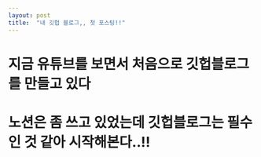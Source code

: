 ```yaml
---
layout: post
title:  "내 깃헙 블로그,, 첫 포스팅!!"
---
```


# 지금 유튜브를 보면서 처음으로 깃헙블로그를 만들고 있다

# 노션은 좀 쓰고 있었는데 깃헙블로그는 필수인 것 같아 시작해본다..!!
